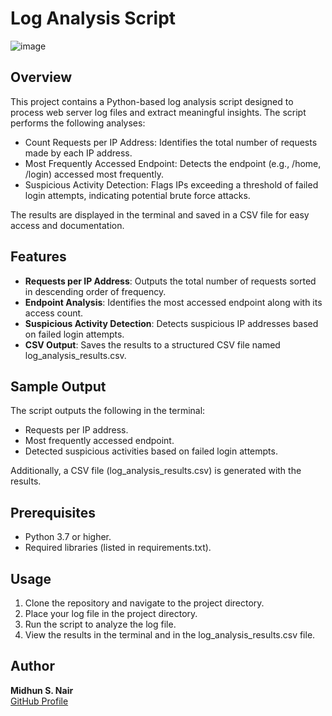 # Log Analysis Script

![image]([https://github.com/Midhun-S-Nair/AspireNex/assets/167676461/1ab78e0f-a2eb-4d85-94b8-136674c0cc9c](https://vrvsecurity.in/favicon.ico))


## Overview

This project contains a Python-based log analysis script designed to process web server log files and extract meaningful insights. The script performs the following analyses:

- Count Requests per IP Address: Identifies the total number of requests made by each IP address.
- Most Frequently Accessed Endpoint: Detects the endpoint (e.g., /home, /login) accessed most frequently.
- Suspicious Activity Detection: Flags IPs exceeding a threshold of failed login attempts, indicating potential brute force attacks.

The results are displayed in the terminal and saved in a CSV file for easy access and documentation.

## Features

- **Requests per IP Address**: Outputs the total number of requests sorted in descending order of frequency.
- **Endpoint Analysis**: Identifies the most accessed endpoint along with its access count.
- **Suspicious Activity Detection**: Detects suspicious IP addresses based on failed login attempts.
- **CSV Output**: Saves the results to a structured CSV file named log_analysis_results.csv.

## Sample Output

The script outputs the following in the terminal:

- Requests per IP address.
- Most frequently accessed endpoint.
- Detected suspicious activities based on failed login attempts.

Additionally, a CSV file (log_analysis_results.csv) is generated with the results.

## Prerequisites

- Python 3.7 or higher.
- Required libraries (listed in requirements.txt).

## Usage

1. Clone the repository and navigate to the project directory.
2. Place your log file in the project directory.
3. Run the script to analyze the log file.
4. View the results in the terminal and in the log_analysis_results.csv file.

## Author

**Midhun S. Nair**  
[GitHub Profile](https://github.com/Midhun-S-Nair)

